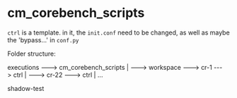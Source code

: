 # cm_corebench_scripts

`ctrl` is a template. in it, the `init.conf` need to be changed, as well as maybe the 'bypass...' in `conf.py`


Folder structure:



   executions  --->  cm_corebench_scripts 
               |
               ---> workspace  ---> cr-1 ---> ctrl
			       |
			       ---> cr-22  ---> ctrl
			       | ...


   shadow-test

